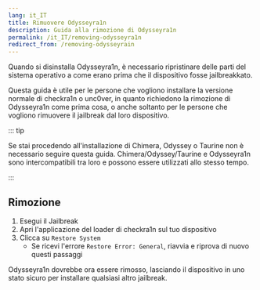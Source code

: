 ```yaml
---
lang: it_IT
title: Rimuovere Odysseyra1n
description: Guida alla rimozione di Odysseyra1n
permalink: /it_IT/removing-odysseyra1n
redirect_from: /removing-odysseyrain
---
```


Quando si disinstalla Odysseyra1n, è necessario ripristinare delle parti del sistema operativo a come erano prima che il dispositivo fosse jailbreakkato.

Questa guida è utile per le persone che vogliono installare la versione normale di checkra1n o unc0ver, in quanto richiedono la rimozione di Odysseyra1n come prima cosa, o anche soltanto per le persone che vogliono rimuovere il jailbreak dal loro dispositivo.

::: tip

Se stai procedendo all'installazione di Chimera, Odyssey o Taurine non è necessario seguire questa guida. Chimera/Odyssey/Taurine e Odysseyra1n sono intercompatibili tra loro e possono essere utilizzati allo stesso tempo.

:::


## Rimozione

1. Esegui il Jailbreak
1. Apri l'applicazione del loader di checkra1n sul tuo dispositivo
1. Clicca su `Restore System`
    - Se ricevi l'errore `Restore Error: General`, riavvia e riprova di nuovo questi passaggi

Odysseyra1n dovrebbe ora essere rimosso, lasciando il dispositivo in uno stato sicuro per installare qualsiasi altro jailbreak.
